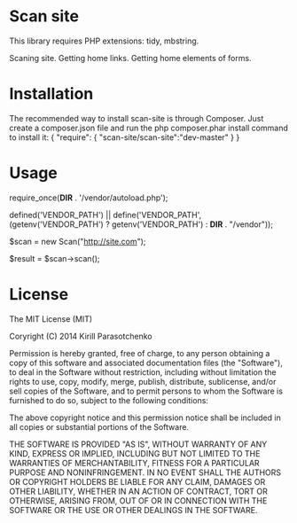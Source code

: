 Scan site
===========

This library requires PHP extensions: tidy, mbstring.

Scaning site. Getting home links. Getting home elements of forms.


Installation
==============
The recommended way to install scan-site is through Composer. Just create a composer.json file and run the php composer.phar install command to install it:
{
    "require": {
        "scan-site/scan-site":"dev-master"
    }
}


Usage
=======

require_once(__DIR__ . '/vendor/autoload.php');

defined('VENDOR_PATH') || define('VENDOR_PATH', (getenv('VENDOR_PATH') ? getenv('VENDOR_PATH') : __DIR__ . "/vendor"));

$scan = new Scan("http://site.com");

$result = $scan->scan();


License
========

The MIT License (MIT)

Coryright (C) 2014 Kirill Parasotchenko

Permission is hereby granted, free of charge, to any person obtaining a copy
of this software and associated documentation files (the "Software"), to deal
in the Software without restriction, including without limitation the rights
to use, copy, modify, merge, publish, distribute, sublicense, and/or sell
copies of the Software, and to permit persons to whom the Software is
furnished to do so, subject to the following conditions:

The above copyright notice and this permission notice shall be included in
all copies or substantial portions of the Software.

THE SOFTWARE IS PROVIDED "AS IS", WITHOUT WARRANTY OF ANY KIND, EXPRESS OR
IMPLIED, INCLUDING BUT NOT LIMITED TO THE WARRANTIES OF MERCHANTABILITY,
FITNESS FOR A PARTICULAR PURPOSE AND NONINFRINGEMENT. IN NO EVENT SHALL THE
AUTHORS OR COPYRIGHT HOLDERS BE LIABLE FOR ANY CLAIM, DAMAGES OR OTHER
LIABILITY, WHETHER IN AN ACTION OF CONTRACT, TORT OR OTHERWISE, ARISING FROM,
OUT OF OR IN CONNECTION WITH THE SOFTWARE OR THE USE OR OTHER DEALINGS IN
THE SOFTWARE.